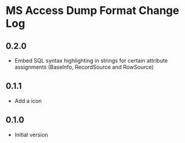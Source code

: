 # MS Access Dump Format Change Log

## 0.2.0

- Embed SQL syntax highlighting in strings for certain attribute assignments (BaseInfo, RecordSource and RowSource)

## 0.1.1

- Add a icon

## 0.1.0

- Initial version
